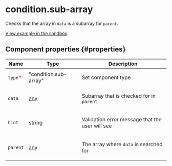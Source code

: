 # condition.sub-array

Checks that the array in `data` is a subarray for `parent`.

[View example in the sandbox](https://clck.ru/asSD9).

## Component properties {#properties}

| Name                                     | Type                                                                             | Description                                            |
| ---------------------------------------- | -------------------------------------------------------------------------------- | ------------------------------------------------------ |
| `type`<span style="color: red">\*</span> | "condition.sub-array"                                                            | <p>Set component type</p>                              |
| `data`                                   | <a class="xref popup-link" href="../concepts/types.dita#types/any">any</a>       | <p>Subarray that is checked for in `parent`</p>        |
| `hint`                                   | <a class="xref popup-link" href="../concepts/types.dita#types/string">string</a> | <p>Validation error message that the user will see</p> |
| `parent`                                 | <a class="xref popup-link" href="../concepts/types.dita#types/any">any</a>       | <p>The array where `data` is searched for</p>          |
